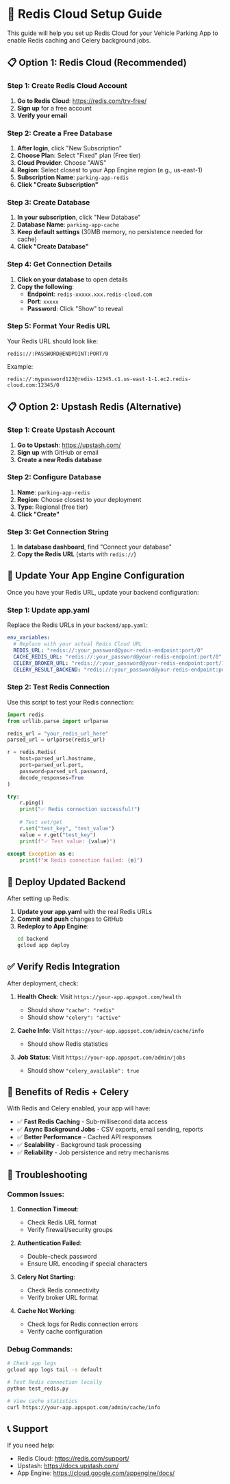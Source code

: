 # 🔗 Redis Cloud Setup Guide

This guide will help you set up Redis Cloud for your Vehicle Parking App to enable Redis caching and Celery background jobs.

## 📋 Option 1: Redis Cloud (Recommended)

### Step 1: Create Redis Cloud Account

1. **Go to Redis Cloud**: https://redis.com/try-free/
2. **Sign up** for a free account
3. **Verify your email**

### Step 2: Create a Free Database

1. **After login**, click "New Subscription"
2. **Choose Plan**: Select "Fixed" plan (Free tier)
3. **Cloud Provider**: Choose "AWS" 
4. **Region**: Select closest to your App Engine region (e.g., us-east-1)
5. **Subscription Name**: `parking-app-redis`
6. **Click "Create Subscription"**

### Step 3: Create Database

1. **In your subscription**, click "New Database"
2. **Database Name**: `parking-app-cache`
3. **Keep default settings** (30MB memory, no persistence needed for cache)
4. **Click "Create Database"**

### Step 4: Get Connection Details

1. **Click on your database** to open details
2. **Copy the following**:
   - **Endpoint**: `redis-xxxxx.xxx.redis-cloud.com`
   - **Port**: `xxxxx`
   - **Password**: Click "Show" to reveal

### Step 5: Format Your Redis URL

Your Redis URL should look like:
```
redis://:PASSWORD@ENDPOINT:PORT/0
```

Example:
```
redis://:mypassword123@redis-12345.c1.us-east-1-1.ec2.redis-cloud.com:12345/0
```

## 📋 Option 2: Upstash Redis (Alternative)

### Step 1: Create Upstash Account

1. **Go to Upstash**: https://upstash.com/
2. **Sign up** with GitHub or email
3. **Create a new Redis database**

### Step 2: Configure Database

1. **Name**: `parking-app-redis`
2. **Region**: Choose closest to your deployment
3. **Type**: Regional (free tier)
4. **Click "Create"**

### Step 3: Get Connection String

1. **In database dashboard**, find "Connect your database"
2. **Copy the Redis URL** (starts with `redis://`)

## 🚀 Update Your App Engine Configuration

Once you have your Redis URL, update your backend configuration:

### Step 1: Update app.yaml

Replace the Redis URLs in your `backend/app.yaml`:

```yaml
env_variables:
  # Replace with your actual Redis Cloud URL
  REDIS_URL: "redis://:your_password@your-redis-endpoint:port/0"
  CACHE_REDIS_URL: "redis://:your_password@your-redis-endpoint:port/0"
  CELERY_BROKER_URL: "redis://:your_password@your-redis-endpoint:port/1"
  CELERY_RESULT_BACKEND: "redis://:your_password@your-redis-endpoint:port/1"
```

### Step 2: Test Redis Connection

Use this script to test your Redis connection:

```python
import redis
from urllib.parse import urlparse

redis_url = "your_redis_url_here"
parsed_url = urlparse(redis_url)

r = redis.Redis(
    host=parsed_url.hostname,
    port=parsed_url.port,
    password=parsed_url.password,
    decode_responses=True
)

try:
    r.ping()
    print("✅ Redis connection successful!")
    
    # Test set/get
    r.set("test_key", "test_value")
    value = r.get("test_key")
    print(f"✅ Test value: {value}")
    
except Exception as e:
    print(f"❌ Redis connection failed: {e}")
```

## 🔄 Deploy Updated Backend

After setting up Redis:

1. **Update your app.yaml** with the real Redis URLs
2. **Commit and push** changes to GitHub
3. **Redeploy to App Engine**:
   ```bash
   cd backend
   gcloud app deploy
   ```

## ✅ Verify Redis Integration

After deployment, check:

1. **Health Check**: Visit `https://your-app.appspot.com/health`
   - Should show `"cache": "redis"`
   - Should show `"celery": "active"`

2. **Cache Info**: Visit `https://your-app.appspot.com/admin/cache/info`
   - Should show Redis statistics

3. **Job Status**: Visit `https://your-app.appspot.com/admin/jobs`
   - Should show `"celery_available": true`

## 🎯 Benefits of Redis + Celery

With Redis and Celery enabled, your app will have:

- ✅ **Fast Redis Caching** - Sub-millisecond data access
- ✅ **Async Background Jobs** - CSV exports, email sending, reports
- ✅ **Better Performance** - Cached API responses
- ✅ **Scalability** - Background task processing
- ✅ **Reliability** - Job persistence and retry mechanisms

## 🔧 Troubleshooting

### Common Issues:

1. **Connection Timeout**:
   - Check Redis URL format
   - Verify firewall/security groups

2. **Authentication Failed**:
   - Double-check password
   - Ensure URL encoding if special characters

3. **Celery Not Starting**:
   - Check Redis connectivity
   - Verify broker URL format

4. **Cache Not Working**:
   - Check logs for Redis connection errors
   - Verify cache configuration

### Debug Commands:

```bash
# Check app logs
gcloud app logs tail -s default

# Test Redis connection locally
python test_redis.py

# View cache statistics
curl https://your-app.appspot.com/admin/cache/info
```

## 📞 Support

If you need help:
- Redis Cloud: https://redis.com/support/
- Upstash: https://docs.upstash.com/
- App Engine: https://cloud.google.com/appengine/docs/ 